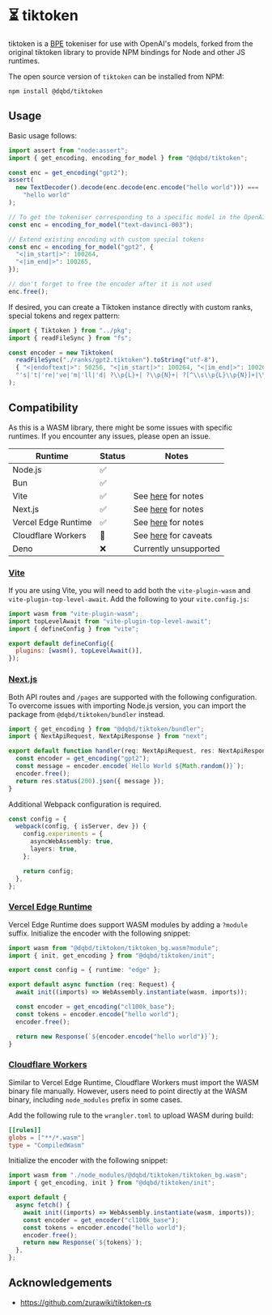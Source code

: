 # ⏳ tiktoken

tiktoken is a [BPE](https://en.wikipedia.org/wiki/Byte_pair_encoding) tokeniser for use with
OpenAI's models, forked from the original tiktoken library to provide NPM bindings for Node and other JS runtimes.

The open source version of `tiktoken` can be installed from NPM:

```
npm install @dqbd/tiktoken
```

## Usage

Basic usage follows:

```typescript
import assert from "node:assert";
import { get_encoding, encoding_for_model } from "@dqbd/tiktoken";

const enc = get_encoding("gpt2");
assert(
  new TextDecoder().decode(enc.decode(enc.encode("hello world"))) ===
    "hello world"
);

// To get the tokeniser corresponding to a specific model in the OpenAI API:
const enc = encoding_for_model("text-davinci-003");

// Extend existing encoding with custom special tokens
const enc = encoding_for_model("gpt2", {
  "<|im_start|>": 100264,
  "<|im_end|>": 100265,
});

// don't forget to free the encoder after it is not used
enc.free();
```

If desired, you can create a Tiktoken instance directly with custom ranks, special tokens and regex pattern:

```typescript
import { Tiktoken } from "../pkg";
import { readFileSync } from "fs";

const encoder = new Tiktoken(
  readFileSync("./ranks/gpt2.tiktoken").toString("utf-8"),
  { "<|endoftext|>": 50256, "<|im_start|>": 100264, "<|im_end|>": 100265 },
  "'s|'t|'re|'ve|'m|'ll|'d| ?\\p{L}+| ?\\p{N}+| ?[^\\s\\p{L}\\p{N}]+|\\s+(?!\\S)|\\s+"
);
```

## Compatibility

As this is a WASM library, there might be some issues with specific runtimes. If you encounter any issues, please open an issue.

| Runtime             | Status | Notes                                       |
| ------------------- | ------ | ------------------------------------------- |
| Node.js             | ✅     |                                             |
| Bun                 | ✅     |                                             |
| Vite                | ✅     | See [here](#vite) for notes                 |
| Next.js             | ✅     | See [here](#nextjs) for notes               |
| Vercel Edge Runtime | ✅     | See [here](#vercel-edge-runtime) for notes  |
| Cloudflare Workers  | 🚧     | See [here](#cloudflare-workers) for caveats |
| Deno                | ❌     | Currently unsupported                       |

### [Vite](#vite)

If you are using Vite, you will need to add both the `vite-plugin-wasm` and `vite-plugin-top-level-await`. Add the following to your `vite.config.js`:

```js
import wasm from "vite-plugin-wasm";
import topLevelAwait from "vite-plugin-top-level-await";
import { defineConfig } from "vite";

export default defineConfig({
  plugins: [wasm(), topLevelAwait()],
});
```

### [Next.js](#nextjs)

Both API routes and `/pages` are supported with the following configuration. To overcome issues with importing Node.js version, you can import the package from `@dqbd/tiktoken/bundler` instead.

```typescript
import { get_encoding } from "@dqbd/tiktoken/bundler";
import { NextApiRequest, NextApiResponse } from "next";

export default function handler(req: NextApiRequest, res: NextApiResponse) {
  const encoder = get_encoding("gpt2");
  const message = encoder.encode(`Hello World ${Math.random()}`);
  encoder.free();
  return res.status(200).json({ message });
}
```

Additional Webpack configuration is required.

```typescript
const config = {
  webpack(config, { isServer, dev }) {
    config.experiments = {
      asyncWebAssembly: true,
      layers: true,
    };

    return config;
  },
};
```

### [Vercel Edge Runtime](#vercel-edge-runtime)

Vercel Edge Runtime does support WASM modules by adding a `?module` suffix. Initialize the encoder with the following snippet:

```typescript
import wasm from "@dqbd/tiktoken/tiktoken_bg.wasm?module";
import { init, get_encoding } from "@dqbd/tiktoken/init";

export const config = { runtime: "edge" };

export default async function (req: Request) {
  await init((imports) => WebAssembly.instantiate(wasm, imports));

  const encoder = get_encoding("cl100k_base");
  const tokens = encoder.encode("hello world");
  encoder.free();

  return new Response(`${encoder.encode("hello world")}`);
}
```

### [Cloudflare Workers](#cloudflare-workers)

Similar to Vercel Edge Runtime, Cloudflare Workers must import the WASM binary file manually. However, users need to point directly at the WASM binary, including `node_modules` prefix in some cases.

Add the following rule to the `wrangler.toml` to upload WASM during build:

```toml
[[rules]]
globs = ["**/*.wasm"]
type = "CompiledWasm"
```

Initialize the encoder with the following snippet:

```javascript
import wasm from "./node_modules/@dqbd/tiktoken/tiktoken_bg.wasm";
import { get_encoding, init } from "@dqbd/tiktoken/init";

export default {
  async fetch() {
    await init((imports) => WebAssembly.instantiate(wasm, imports));
    const encoder = get_encoder("cl100k_base");
    const tokens = encoder.encode("hello world");
    encoder.free();
    return new Response(`${tokens}`);
  },
};
```

## Acknowledgements

- https://github.com/zurawiki/tiktoken-rs

